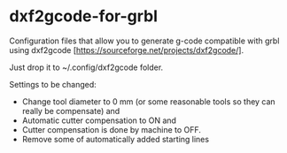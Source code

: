 # dxf2gcode-for-grbl
Configuration files that allow you to generate g-code compatible with grbl using dxf2gcode [https://sourceforge.net/projects/dxf2gcode/].

Just drop it to ~/.config/dxf2gcode folder.

Settings to be changed:
- Change tool diameter to 0 mm (or some reasonable tools so they can really be compensate) and 
- Automatic cutter compensation to ON and
- Cutter compensation is done by machine to OFF.
- Remove some of automatically added starting lines

